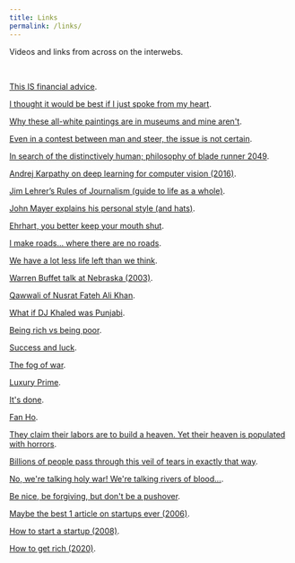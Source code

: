 ```yaml
---
title: Links
permalink: /links/
---
```


Videos and links from across on the interwebs.


<p>&nbsp;</p>

<a href="https://youtu.be/5pYeoZaoWrA?si=QOgqOLh45iEySRPY" target="_blank">This IS financial advice</a>. 

<a href="https://youtu.be/8VnW3EE-4Mo?t=287" target="_blank">I thought it would be best if I just spoke from my heart</a>. 

<a href="https://www.youtube.com/watch?v=9aGRHOpMRUg&list=FLXJuURIK0_r_mGlRWSPkgCw&index=78&t=0s" target="_blank">Why these all-white paintings are in museums and mine aren't</a>. 

<a href="https://www.youtube.com/watch?v=Z6CRc2r9dM8&list=FLXJuURIK0_r_mGlRWSPkgCw&index=5&t=0s" target="_blank">Even in a contest between man and steer, the issue is not certain</a>. 

<a href="https://www.youtube.com/watch?v=O4etinsAy34&list=FLXJuURIK0_r_mGlRWSPkgCw&index=109&t=0s" target="_blank">In search of the distinctively human; philosophy of blade runner 2049</a>. 

<a href="https://www.youtube.com/watch?v=u6aEYuemt0M" target="_blank">Andrej Karpathy on deep learning for computer vision (2016)</a>. 

<a href="https://ethics.utep.edu/images/Jim_Lehrer_Rules_of_Journalism.pdf" target="_blank">Jim Lehrer’s Rules of Journalism (guide to life as a whole)</a>. 

<a href="https://www.youtube.com/watch?v=G4gjJoMi2vY" target="_blank">John Mayer explains his personal style (and hats)</a>. 

<a href= "https://youtu.be/tixOyiR8B-8" target="_blank">Ehrhart, you better keep your mouth shut</a>. 

<a href="https://youtu.be/s0MDY9fl-IA" target="_blank">I make roads... where there are no roads</a>.

<a href="https://waitbutwhy.com/2015/12/the-tail-end.html" target="_blank">We have a lot less life left than we think</a>. 

<a href="https://www.youtube.com/watch?v=M-vQGxTFfPU&list=FLXJuURIK0_r_mGlRWSPkgCw&index=103&t=0s" target="_blank">Warren Buffet talk at Nebraska (2003)</a>.

<a href= "https://www.youtube.com/watch?v=ojIHZqvJpV0&list=FLXJuURIK0_r_mGlRWSPkgCw&index=64&t=0s" target="_blank">Qawwali of Nusrat Fateh Ali Khan</a>. 
 
<a href="https://www.youtube.com/watch?v=j-e2kIB3KJc&list=FLXJuURIK0_r_mGlRWSPkgCw&index=138" target="_blank">What if DJ Khaled was Punjabi</a>. 

<a href= "https://www.youtube.com/watch?v=ROfBLx6bLZI&list=FLXJuURIK0_r_mGlRWSPkgCw&index=44&t=0s" target="_blank">Being rich vs being poor</a>. 

<a href= "https://youtu.be/3LopI4YeC4I" target="_blank">Success and luck</a>. 

<a href= "https://youtu.be/SfPwR00HXM0" target="_blank">The fog of war</a>. 

<a href= "https://hbswk.hbs.edu/item/the-luxury-prime-how-luxury-changes-people" target="_blank">Luxury Prime</a>. 

<a href= "https://youtu.be/1_TuEO6Mttw" target="_blank">It's done</a>. 

<a href="https://www.youtube.com/watch?v=tmnXHPjhSIM&list=FLXJuURIK0_r_mGlRWSPkgCw&index=32&t=0s" target="_blank">Fan Ho</a>. 

<a href="https://youtu.be/nnrzW0NeKQ8?si=pKJAC536mZCa-9Cf" target="_blank">They claim their labors are to build a heaven. Yet their heaven is populated with horrors</a>. 

<a href="https://youtu.be/JN8FM1NCOSk?si=DKdLtfthgnVB6oh5&t=211" target="_blank">Billions of people pass through this veil of tears in exactly that way</a>. 

<a href="https://youtu.be/WpdhFAKPsT4?si=2tVYE9O3Tq8mhP51&t=587" target="_blank">No, we're talking holy war! We're talking rivers of blood...</a>. 

<a href="https://youtu.be/mScpHTIi-kM?si=cvk6sIef1MUFRvuX" target="_blank">Be nice, be forgiving, but don't be a pushover</a>. 

<a href="https://www.paulgraham.com/startupmistakes.html" target="_blank">Maybe the best 1 article on startups ever (2006)</a>. 

<a href="https://pmarchive.com/" target="_blank">How to start a startup (2008)</a>. 

<a href="https://nav.al/rich" target="_blank">How to get rich (2020)</a>. 













